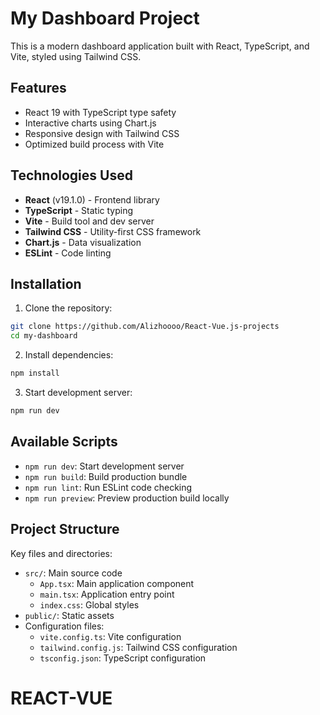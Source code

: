 # My Dashboard Project

This is a modern dashboard application built with React, TypeScript, and Vite, styled using Tailwind CSS.

## Features
- React 19 with TypeScript type safety
- Interactive charts using Chart.js
- Responsive design with Tailwind CSS
- Optimized build process with Vite

## Technologies Used
- **React** (v19.1.0) - Frontend library
- **TypeScript** - Static typing
- **Vite** - Build tool and dev server
- **Tailwind CSS** - Utility-first CSS framework
- **Chart.js** - Data visualization
- **ESLint** - Code linting

## Installation

1. Clone the repository:
```bash
git clone https://github.com/Alizhoooo/React-Vue.js-projects
cd my-dashboard
```

2. Install dependencies:
```bash
npm install
```

3. Start development server:
```bash
npm run dev
```

## Available Scripts

- `npm run dev`: Start development server
- `npm run build`: Build production bundle
- `npm run lint`: Run ESLint code checking
- `npm run preview`: Preview production build locally

## Project Structure

Key files and directories:
- `src/`: Main source code
  - `App.tsx`: Main application component
  - `main.tsx`: Application entry point
  - `index.css`: Global styles
- `public/`: Static assets
- Configuration files:
  - `vite.config.ts`: Vite configuration
  - `tailwind.config.js`: Tailwind CSS configuration
  - `tsconfig.json`: TypeScript configuration

# REACT-VUE

